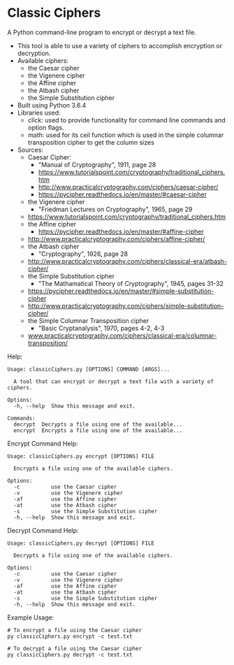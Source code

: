 # Classic Ciphers

A Python command-line program to encrypt or decrypt a text file. 

- This tool is able to use a variety of ciphers to accomplish encryption or decryption.
- Available ciphers:
    - the Caesar cipher
    - the Vigenere cipher
    - the Affine cipher
    - the Atbash cipher
    - the Simple Substitution cipher
- Built using Python 3.6.4
- Libraries used:
    - click: used to provide functionality for command line commands and option flags.
    - math: used for its ceil function which is used in the simple columnar transposition cipher to get the column sizes
- Sources:
    - Caesar Cipher:
        - "Manual of Cryptography", 1911, page 28
	    - https://www.tutorialspoint.com/cryptography/traditional_ciphers.htm
	    - http://www.practicalcryptography.com/ciphers/caesar-cipher/
	    - https://pycipher.readthedocs.io/en/master/#caesar-cipher
    - the Vigenere cipher
        - "Friedman Lectures on Cryptography", 1965, page 29
	- https://www.tutorialspoint.com/cryptography/traditional_ciphers.htm
    - the Affine cipher
        - https://pycipher.readthedocs.io/en/master/#affine-cipher
	- http://www.practicalcryptography.com/ciphers/affine-cipher/
    - the Atbash cipher
        - "Cryptography", 1926, page 28
	- http://www.practicalcryptography.com/ciphers/classical-era/atbash-cipher/
    - the Simple Substitution cipher
        - "The Mathamatical Theory of Cryptography", 1945, pages 31-32
	- https://pycipher.readthedocs.io/en/master/#simple-substitution-cipher
	- http://www.practicalcryptography.com/ciphers/simple-substitution-cipher/
    - the Simple Columnar Transposition cipher
        - "Basic Cryptanalysis", 1970, pages 4-2, 4-3
	- www.practicalcryptography.com/ciphers/classical-era/columnar-transposition/
    
Help:
```
Usage: classicCiphers.py [OPTIONS] COMMAND [ARGS]...

  A tool that can encrypt or decrypt a text file with a variety of ciphers.

Options:
  -h, --help  Show this message and exit.

Commands:
  decrypt  Decrypts a file using one of the available...
  encrypt  Encrypts a file using one of the available...
```

Encrypt Command Help:
```
Usage: classicCiphers.py encrypt [OPTIONS] FILE

  Encrypts a file using one of the available ciphers.

Options:
  -c          use the Caesar cipher
  -v          use the Vigenere cipher
  -af         use the Affine cipher
  -at         use the Atbash cipher
  -s          use the Simple Substitution cipher
  -h, --help  Show this message and exit.
```

Decrypt Command Help:
```
Usage: classicCiphers.py decrypt [OPTIONS] FILE

  Decrypts a file using one of the available ciphers.

Options:
  -c          use the Caesar cipher
  -v          use the Vigenere cipher
  -af         use the Affine cipher
  -at         use the Atbash cipher
  -s          use the Simple Substitution cipher
  -h, --help  Show this message and exit.
```

Example Usage:
```
# To encrypt a file using the Caesar cipher
py classicCiphers.py encrypt -c test.txt

# To decrypt a file using the Caesar cipher
py classicCiphers.py decrypt -c test.txt
```
